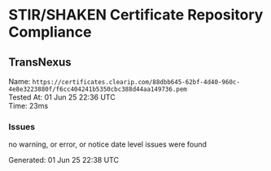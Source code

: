 # STIR/SHAKEN Certificate Repository Compliance

## TransNexus

Name: `https://certificates.clearip.com/88dbb645-62bf-4d40-960c-4e8e3223880f/f6cc404241b5350cbc388d44aa149736.pem`\
Tested At: 01 Jun 25 22:36 UTC\
Time: 23ms

### Issues

no warning, or error, or notice date level issues were found

Generated: 01 Jun 25 22:38 UTC